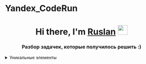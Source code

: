 # Yandex_CodeRun
<h1 align="center">Hi there, I'm <a href="https://vk.com/gipnotyin" target="_blank">Ruslan</a> 
<img src="https://github.com/blackcater/blackcater/raw/main/images/Hi.gif" height="32"/></h1>
<h3 align="center">Разбор задачек, которые получилось решить :)</h3>


<details>

<summary>Уникальные элементы</summary>

<summary>Условие задачи</summary>

   Задан массив a размера n. Необходимо посчитать количество уникальных элементов в данном массиве. Элемент называется уникальным, если встречается в массиве ровно один раз.
   
<summary>Формат ввода</summary>
   В первой строке входных данных подается одно целое число n. Во второй строке входных данных подается n целых чисел, разделенных пробелами.
   
<summary>Формат вывода</summary>
   В единственной строке выведите ответ на задачу.
   
<summary>Решение</summary>
	| First Header  | Second Header |
| ------------- | ------------- |
| Content Cell  | Content Cell  |
| Content Cell  | Content Cell  |
| Ввод          | Вывод         |
| ------------- | ------------- |
| 5             | 5             |
|1 2 3 4 5      |               |
	
```python
import sys
from collections import defaultdict

def main():
  size = int(input())
  arr = [int(a) for a in input().split()]
  unic = defaultdict(int)
  count = 0
  for a in arr:
    unic[a] += 1
  for a in unic.values():
    if a == 1:
      count+=1
  print(count)


if __name__ == '__main__':
	main()
```
</details>


